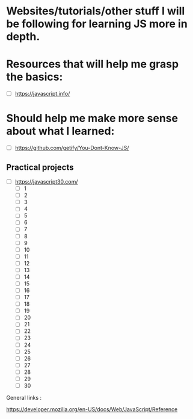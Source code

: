 # Websites/tutorials/other stuff I will be following for learning JS more in depth.
# Resources that will help me grasp the basics:
- [ ] https://javascript.info/
# Should help me make more sense about what I learned:
- [ ] https://github.com/getify/You-Dont-Know-JS/
## Practical projects
- [ ] https://javascript30.com/
    - [ ] 1
    - [ ] 2
    - [ ] 3
    - [ ] 4
    - [ ] 5
    - [ ] 6
    - [ ] 7
    - [ ] 8
    - [ ] 9
    - [ ] 10
    - [ ] 11
    - [ ] 12
    - [ ] 13
    - [ ] 14
    - [ ] 15
    - [ ] 16
    - [ ] 17
    - [ ] 18
    - [ ] 19
    - [ ] 20
    - [ ] 21
    - [ ] 22
    - [ ] 23
    - [ ] 24
    - [ ] 25
    - [ ] 26
    - [ ] 27
    - [ ] 28
    - [ ] 29
    - [ ] 30

General links :

https://developer.mozilla.org/en-US/docs/Web/JavaScript/Reference